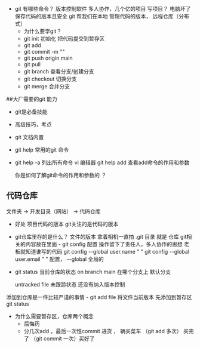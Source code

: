 - git 有哪些命令？
  版本控制软件 多人协作，几个亿的项目 
  写项目？ 电脑坏了 保存代码的版本且安全
  git 帮我们在本地 管理代码的版本， 远程仓库（分布式）
  - 为什么要学git？
  - git init 初始化
  把代码提交到暂存区
  - git add 
  - git commit -m ""
  - git push origin main
  - git pull
  - git branch 查看分支/创建分支
  - git checkout 切换分支
  - git merge 合并分支

##大厂需要的git 能力
  - git是必备技能
  - 高级技巧，考点
  - git 文档内置
  - git help 常用的git 命令
  - git help -a 列出所有命令
    vi 编辑器
    git help add 查看add命令的作用和参数

    你是如何了解git命令的作用和参数的 ？
  

## 代码仓库
   文件夹 -> 开发目录（网站） -> 代码仓库
   - 好处
     项目代码的版本 git关注的是代码的版本

   - git仓库里存的是什么？
     文件的版本
     拿着相机一直拍
     .git 目录 就是 仓库  git相关的内容放在里面
    - git config 配置 操作留下了责任人，多人协作的思想
      老板就知道谁写的代码
      git config --global user.name " "
      git config --global user.email " "
      配置， --global 全局的

  -  git status
     当前仓库的状态 
     on branch main 在哪个分支上 默认分支
     
     untracked file 未跟踪状态 还没有纳入版本控制

  添加到仓库是一件比较严谨的事情
    - git add file 
      将文件当前版本 先添加到暂存区 
      git status

 - 为什么需要暂存区，仓库两个概念
   - 后悔药
   - 分几次add ，最后一次性commit
     进货 ， 辆买菜车 （git add 多次） 买完了 （git commit 一次）买好了
